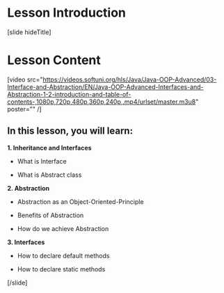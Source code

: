 # Lesson Introduction

[slide hideTitle]

# Lesson Content

[video src="https://videos.softuni.org/hls/Java/Java-OOP-Advanced/03-Interface-and-Abstraction/EN/Java-OOP-Advanced-Interfaces-and-Abstraction-1-2-introduction-and-table-of-contents-,1080p,720p,480p,360p,240p,.mp4/urlset/master.m3u8" poster="" /]

## In this lesson, you will learn:

**1. Inheritance and Interfaces**

- What is Interface

- What is Abstract class 

**2. Abstraction**

- Abstraction as an Object-Oriented-Principle

- Benefits of Abstraction

- How do we achieve Abstraction

**3. Interfaces**

- How to declare default methods

- How to declare static methods
    
[/slide]
